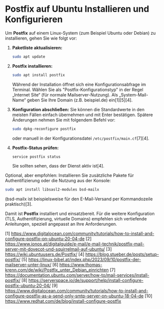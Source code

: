 # Postfix auf Ubuntu Installieren und Konfigurieren

Um **Postfix** auf einem Linux-System (zum Beispiel Ubuntu oder Debian) zu installieren, gehen Sie wie folgt vor:

1. **Paketliste aktualisieren:**
   ```sh
   sudo apt update
   ```
2. **Postfix installieren:**
   ```sh
   sudo apt install postfix
   ```
   Während der Installation öffnet sich eine Konfigurationsabfrage im Terminal. Wählen Sie als "Postfix-Konfigurationstyp" in der Regel „Internet Site“ (für normale Mailserver-Nutzung). Als „System-Mail-Name“ geben Sie Ihre Domain (z.B. beispiel.de) ein[1][5][4].

3. **Konfiguration abschließen:**
   Sie können die Standardwerte in den meisten Fällen einfach übernehmen und mit Enter bestätigen. Spätere Änderungen nehmen Sie mit folgendem Befehl vor:
   ```sh
   sudo dpkg-reconfigure postfix
   ```
   oder manuell in der Konfigurationsdatei `/etc/postfix/main.cf`[7][4].

4. **Postfix-Status prüfen:**
   ```sh
   service postfix status
   ```
   Sie sollten sehen, dass der Dienst aktiv ist[4].

Optional, aber empfohlen: Installieren Sie zusätzliche Pakete für Authentifizierung oder die Nutzung aus der Konsole:
```sh
sudo apt install libsasl2-modules bsd-mailx
```
(bsd-mailx ist beispielsweise für den E-Mail-Versand per Kommandozeile praktisch)[3].

Damit ist **Postfix** installiert und einsatzbereit. Für die weitere Konfiguration (TLS, Authentifizierung, virtuelle Domains) empfehlen sich vertiefende Anleitungen, speziell angepasst an Ihre Anforderungen.

[1] https://www.digitalocean.com/community/tutorials/how-to-install-and-configure-postfix-on-ubuntu-20-04-de
[2] https://www.ionos.at/digitalguide/e-mail/e-mail-technik/postfix-mail-server-mit-dovecot-und-squirrelmail-auf-ubuntu/
[3] https://wiki.ubuntuusers.de/Postfix/
[4] https://blog.stueber.de/posts/setup-postfix/
[5] https://linux-bibel.at/index.php/2023/09/10/postfix-der-mailserver-unter-linux/
[6] https://www.thomas-krenn.com/de/wiki/Postfix_unter_Debian_einrichten
[7] https://documentation.ubuntu.com/server/how-to/mail-services/install-postfix/
[8] https://serverspace.io/de/support/help/install-configure-postfix-ubuntu-20-04/
[9] https://www.digitalocean.com/community/tutorials/how-to-install-and-configure-postfix-as-a-send-only-smtp-server-on-ubuntu-18-04-de
[10] https://www.redhat.com/de/blog/install-configure-postfix

